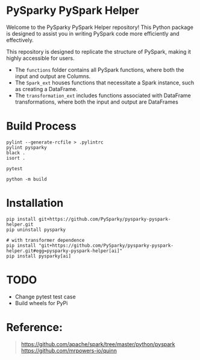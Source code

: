 # PySparky PySpark Helper
Welcome to the PySparky PySpark Helper repository! This Python package is designed to assist you in writing PySpark code more efficiently and effectively.

This repository is designed to replicate the structure of PySpark, making it highly accessible for users.

- The `functions` folder contains all PySpark functions, where both the input and output are Columns.
- The `Spark_ext`  houses functions that necessitate a Spark instance, such as creating a DataFrame.
- The `transformation_ext`  includes functions associated with DataFrame transformations, where both the input and output are DataFrames

# Build Process
```
pylint --generate-rcfile > .pylintrc
pylint pysparky
black .
isort .

pytest

python -m build
```

# Installation
```
pip install git+https://github.com/PySparky/pysparky-pyspark-helper.git
pip uninstall pysparky

# with transformer dependence
pip install "git+https://github.com/PySparky/pysparky-pyspark-helper.git#egg=pysparky-pyspark-helper[ai]"
pip install pysparky[ai]
```

# TODO
- Change pytest test case
- Build wheels for PyPi

# Reference:
> https://github.com/apache/spark/tree/master/python/pyspark
> https://github.com/mrpowers-io/quinn
